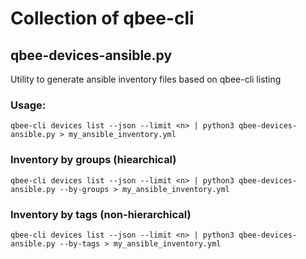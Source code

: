 # Collection of qbee-cli

## qbee-devices-ansible.py

Utility to generate ansible inventory files based on qbee-cli listing

### Usage:

```
qbee-cli devices list --json --limit <n> | python3 qbee-devices-ansible.py > my_ansible_inventory.yml
```

### Inventory by groups (hiearchical)

```
qbee-cli devices list --json --limit <n> | python3 qbee-devices-ansible.py --by-groups > my_ansible_inventory.yml
```

### Inventory by tags (non-hierarchical)
```
qbee-cli devices list --json --limit <n> | python3 qbee-devices-ansible.py --by-tags > my_ansible_inventory.yml
```
